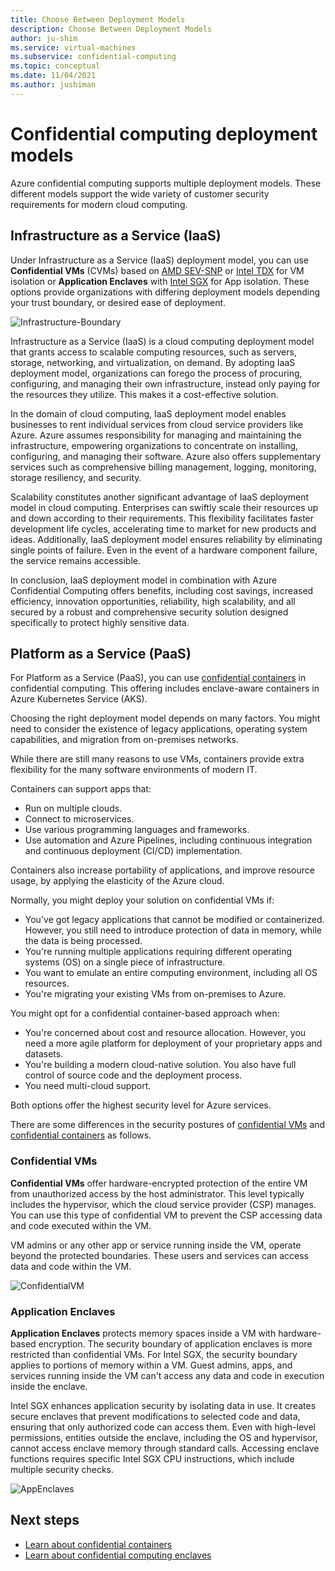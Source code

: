 ```yaml
---
title: Choose Between Deployment Models
description: Choose Between Deployment Models
author: ju-shim
ms.service: virtual-machines
ms.subservice: confidential-computing
ms.topic: conceptual
ms.date: 11/04/2021
ms.author: jushiman
---
```


# Confidential computing deployment models

Azure confidential computing supports multiple deployment models. These different models support the wide variety of customer security requirements for modern cloud computing.

## Infrastructure as a Service (IaaS)

Under Infrastructure as a Service (IaaS) deployment model, you can use **Confidential VMs** (CVMs) based on [AMD SEV-SNP](confidential-vm-overview.md) or [Intel TDX](tdx-confidential-vm-overview.md) for VM isolation or **Application Enclaves** with [Intel SGX](confidential-computing-enclaves.md) for App isolation. These options provide organizations with differing deployment models depending your trust boundary, or desired ease of deployment.

![Infrastructure-Boundary](https://github.com/MicrosoftDocs/azure-docs-pr/assets/63871188/e32cfafe-23ca-47c8-91e2-b86431add46d)

Infrastructure as a Service (IaaS) is a cloud computing deployment model that grants access to scalable computing resources, such as servers, storage, networking, and virtualization, on demand. By adopting IaaS deployment model, organizations can forego the process of procuring, configuring, and managing their own infrastructure, instead only paying for the resources they utilize. This makes it a cost-effective solution.

In the domain of cloud computing, IaaS deployment model enables businesses to rent individual services from cloud service providers like Azure. Azure assumes responsibility for managing and maintaining the infrastructure, empowering organizations to concentrate on installing, configuring, and managing their software. Azure also offers supplementary services such as comprehensive billing management, logging, monitoring, storage resiliency, and security.

Scalability constitutes another significant advantage of IaaS deployment model in cloud computing. Enterprises can swiftly scale their resources up and down according to their requirements. This flexibility facilitates faster development life cycles, accelerating time to market for new products and ideas. Additionally, IaaS deployment model ensures reliability by eliminating single points of failure. Even in the event of a hardware component failure, the service remains accessible.

In conclusion, IaaS deployment model in combination with Azure Confidential Computing offers benefits, including cost savings, increased efficiency, innovation opportunities, reliability, high scalability, and all secured by a robust and comprehensive security solution designed specifically to protect highly sensitive data.

## Platform as a Service (PaaS)

For Platform as a Service (PaaS), you can use [confidential containers](confidential-containers.md) in confidential computing. This offering includes enclave-aware containers in Azure Kubernetes Service (AKS).

Choosing the right deployment model depends on many factors. You might need to consider the existence of legacy applications, operating system capabilities, and migration from on-premises networks.

While there are still many reasons to use VMs, containers provide extra flexibility for the many software environments of modern IT. 

Containers can support apps that:

- Run on multiple clouds.
- Connect to microservices.
- Use various programming languages and frameworks.
- Use automation and Azure Pipelines, including continuous integration and continuous deployment (CI/CD) implementation.

Containers also increase portability of applications, and improve resource usage, by applying the elasticity of the Azure cloud.

Normally, you might deploy your solution on confidential VMs if:

- You've got legacy applications that cannot be modified or containerized. However, you still need to introduce protection of data in memory, while the data is being processed.
- You're running multiple applications requiring different operating systems (OS) on a single piece of infrastructure.
- You want to emulate an entire computing environment, including all OS resources.
- You're migrating your existing VMs from on-premises to Azure.

You might opt for a confidential container-based approach when:

- You're concerned about cost and resource allocation. However, you need a more agile platform for deployment of your proprietary apps and datasets.
- You're building a modern cloud-native solution. You also have full control of source code and the deployment process.
- You need multi-cloud support.

Both options offer the highest security level for Azure services. 

There are some differences in the security postures of [confidential VMs](#confidential-vms) and [confidential containers](#application-enclaves) as follows.

### Confidential VMs

**Confidential VMs** offer hardware-encrypted protection of the entire VM from unauthorized access by the host administrator. This level typically includes the hypervisor, which the cloud service provider (CSP) manages. You can use this type of confidential VM to prevent the CSP accessing data and code executed within the VM.

VM admins or any other app or service running inside the VM, operate beyond the protected boundaries. These users and services can access data and code within the VM.

![ConfidentialVM](https://github.com/michamcr/azure-docs-pr/assets/63871188/b64f2d68-56f9-46b1-95bf-9b0f348c367b)

### Application Enclaves

**Application Enclaves** protects memory spaces inside a VM with hardware-based encryption. The security boundary of application enclaves is more restricted than confidential VMs. For Intel SGX, the security boundary applies to portions of memory within a VM. Guest admins, apps, and services running inside the VM can't access any data and code in execution inside the enclave.

Intel SGX enhances application security by isolating data in use. It creates secure enclaves that prevent modifications to selected code and data, ensuring that only authorized code can access them. Even with high-level permissions, entities outside the enclave, including the OS and hypervisor, cannot access enclave memory through standard calls. Accessing enclave functions requires specific Intel SGX CPU instructions, which include multiple security checks.

![AppEnclaves](https://github.com/michamcr/azure-docs-pr/assets/63871188/bedacca5-fb81-4f9f-b6fb-51f90fccc372)

## Next steps

- [Learn about confidential containers](confidential-containers.md)
- [Learn about confidential computing enclaves](confidential-computing-enclaves.md)
